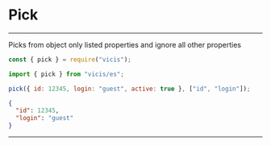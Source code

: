 # Pick

----------

Picks from object only listed properties and ignore all other properties

```js
const { pick } = require("vicis");
```

```js
import { pick } from "vicis/es";
```

```js
pick({ id: 12345, login: "guest", active: true }, ["id", "login"]);
```

```json
{
  "id": 12345,
  "login": "guest"
}
```

----------
